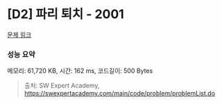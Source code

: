 # [D2] 파리 퇴치 - 2001 

[문제 링크](https://swexpertacademy.com/main/code/problem/problemDetail.do?contestProbId=AV5PzOCKAigDFAUq) 

### 성능 요약

메모리: 61,720 KB, 시간: 162 ms, 코드길이: 500 Bytes



> 출처: SW Expert Academy, https://swexpertacademy.com/main/code/problem/problemList.do